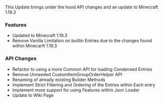 This Update brings under the hood API changes and an update to Minecraft 1.19.3

### Features
- Updated to Minecraft 1.19.3
- Remove Vanilla Limitation on builtin Entries due to the changes found within Minecarft 1.19.3

### API Changes
- Refactor to using a more Common API for loading Condensed Entries
- Remove Unneeded CustomItemGroupOrderHelper API
- Renaming of already existing Builder Methods 
- Implement Strict Filtering and Ordering of the Entries within Each entry
- Implement more support for using Features within Json Loader
- Update to Wiki Page 


